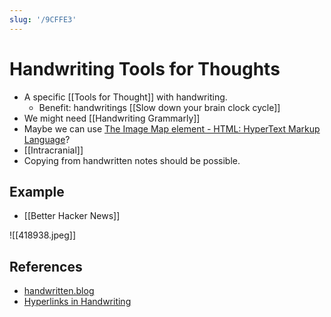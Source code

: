 ```yaml
---
slug: '/9CFFE3'
---
```


# Handwriting Tools for Thoughts

- A specific [[Tools for Thought]] with handwriting.
  - Benefit: handwritings [[Slow down your brain clock cycle]]
- We might need [[Handwriting Grammarly]]
- Maybe we can use [The Image Map element - HTML: HyperText Markup Language](https://developer.mozilla.org/en-US/docs/Web/HTML/Element/map)?
- [[Intracranial]]
- Copying from handwritten notes should be possible.

## Example

- [[Better Hacker News]]

![[418938.jpeg]]

## References

- [handwritten.blog](https://handwritten.blog/2022-10-01-hyperlinks-in-handwriting.html)
- [Hyperlinks in Handwriting](https://news.ycombinator.com/item?id=33055426)
